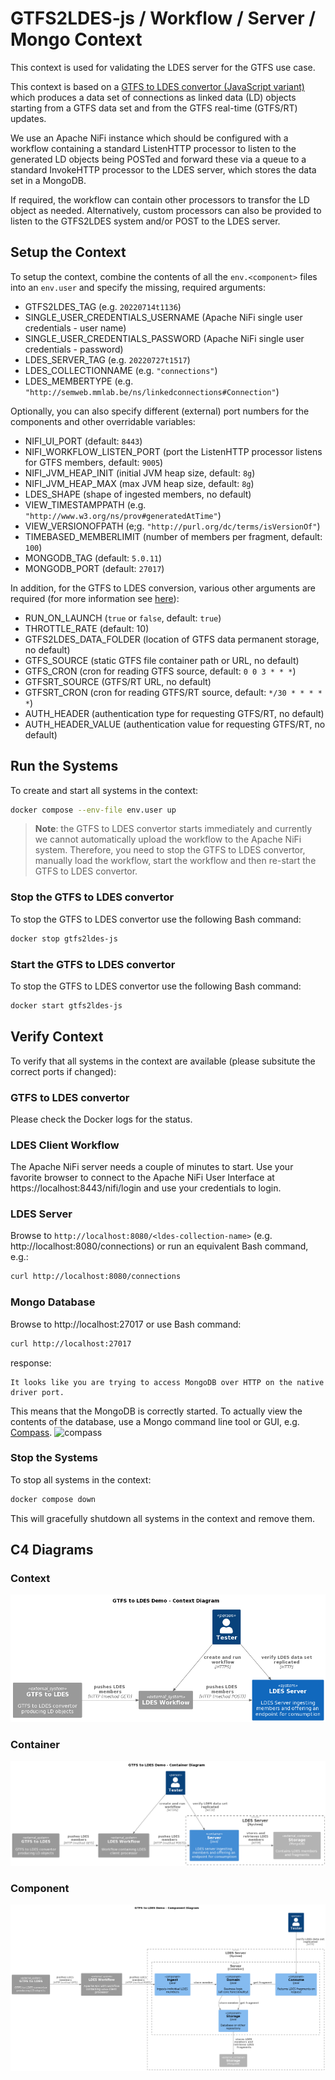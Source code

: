 # GTFS2LDES-js / Workflow / Server / Mongo Context
This context is used for validating the LDES server for the GTFS use case.

This context is based on a [GTFS to LDES convertor (JavaScript variant)](https://github.com/julianrojas87/gtfs2ldes-js) which produces a data set of connections as linked data (LD) objects starting from a GTFS data set and from the GTFS real-time (GTFS/RT) updates.

We use an Apache NiFi instance which should be configured with a workflow containing a standard ListenHTTP processor to listen to the generated LD objects being POSTed and forward these via a queue to a standard InvokeHTTP processor to the LDES server, which stores the data set in a MongoDB.

If required, the workflow can contain other processors to transfor the LD object as needed. Alternatively, custom processors can also be provided to listen to the GTFS2LDES system and/or POST to the LDES server.

## Setup the Context
To setup the context, combine the contents of all the `env.<component>` files into an `env.user` and specify the missing, required arguments:
* GTFS2LDES_TAG (e.g. `20220714t1136`)
* SINGLE_USER_CREDENTIALS_USERNAME (Apache NiFi single user credentials - user name)
* SINGLE_USER_CREDENTIALS_PASSWORD (Apache NiFi single user credentials - password)
* LDES_SERVER_TAG (e.g. `20220727t1517`)
* LDES_COLLECTIONNAME (e.g. `"connections"`)
* LDES_MEMBERTYPE (e.g. `"http://semweb.mmlab.be/ns/linkedconnections#Connection"`)

Optionally, you can also specify different (external) port numbers for the components and other overridable variables:
* NIFI_UI_PORT (default: `8443`)
* NIFI_WORKFLOW_LISTEN_PORT (port the ListenHTTP processor listens for GTFS members, default: `9005`)
* NIFI_JVM_HEAP_INIT (initial JVM heap size, default: `8g`)
* NIFI_JVM_HEAP_MAX (max JVM heap size, default: `8g`)
* LDES_SHAPE (shape of ingested members, no default)
* VIEW_TIMESTAMPPATH (e.g. `"http://www.w3.org/ns/prov#generatedAtTime"`)
* VIEW_VERSIONOFPATH (e;g. `"http://purl.org/dc/terms/isVersionOf"`)
* TIMEBASED_MEMBERLIMIT (number of members per fragment, default: `100`)
* MONGODB_TAG (default: `5.0.11`)
* MONGODB_PORT (default: `27017`)


In addition, for the GTFS to LDES conversion, various other arguments are required (for more information see [here](https://github.com/julianrojas87/gtfs2ldes-js)):
* RUN_ON_LAUNCH (`true` or `false`, default: `true`)
* THROTTLE_RATE (default: 10)
* GTFS2LDES_DATA_FOLDER (location of GTFS data permanent storage, no default)
* GTFS_SOURCE (static GTFS file container path or URL, no default)
* GTFS_CRON (cron for reading GTFS source, default: `0 0 3 * * *`)
* GTFSRT_SOURCE (GTFS/RT URL, no default)
* GTFSRT_CRON (cron for reading GTFS/RT source, default: `*/30 * * * * *`)
* AUTH_HEADER (authentication type for requesting GTFS/RT, no default)
* AUTH_HEADER_VALUE (authentication value for requesting GTFS/RT, no default)

## Run the Systems
To create and start all systems in the context:
```bash
docker compose --env-file env.user up
```

> **Note**: the GTFS to LDES convertor starts immediately and currently we cannot automatically upload the workflow to the Apache NiFi system. Therefore, you need to stop the GTFS to LDES convertor, manually load the workflow, start the workflow and then re-start the GTFS to LDES convertor.

### Stop the GTFS to LDES convertor
To stop the GTFS to LDES convertor use the following Bash command:
```bash
docker stop gtfs2ldes-js
```

### Start the GTFS to LDES convertor
To stop the GTFS to LDES convertor use the following Bash command:
```bash
docker start gtfs2ldes-js
```

## Verify Context
To verify that all systems in the context are available (please subsitute the correct ports if changed):

### GTFS to LDES convertor
Please check the Docker logs for the status.

### LDES Client Workflow
The Apache NiFi server needs a couple of minutes to start. Use your favorite browser to connect to the Apache NiFi User Interface at https://localhost:8443/nifi/login and use your credentials to login.

### LDES Server
Browse to `http://localhost:8080/<ldes-collection-name>` (e.g. http://localhost:8080/connections) or run an equivalent Bash command, e.g.:
```bash
curl http://localhost:8080/connections
```

### Mongo Database
Browse to http://localhost:27017 or use Bash command:
```bash
curl http://localhost:27017
```
response:
```text
It looks like you are trying to access MongoDB over HTTP on the native driver port.
```
This means that the MongoDB is correctly started. To actually view the contents of the database, use a Mongo command line tool or GUI, e.g. [Compass](https://www.mongodb.com/products/compass).
![compass](./artwork/mongo-compass.png)

### Stop the Systems
To stop all systems in the context:
```bash
docker compose down
```
This will gracefully shutdown all systems in the context and remove them.

## C4 Diagrams

### Context
![context](./artwork/gtfs-demo.context.png)

### Container
![container](./artwork/gtfs-demo.container.png)

### Component
![component](./artwork/gtfs-demo.component.png)

